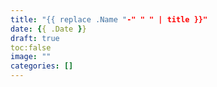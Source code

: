 ```yaml
---
title: "{{ replace .Name "-" " " | title }}"
date: {{ .Date }}
draft: true
toc:false
image: ""
categories: []
---
```


